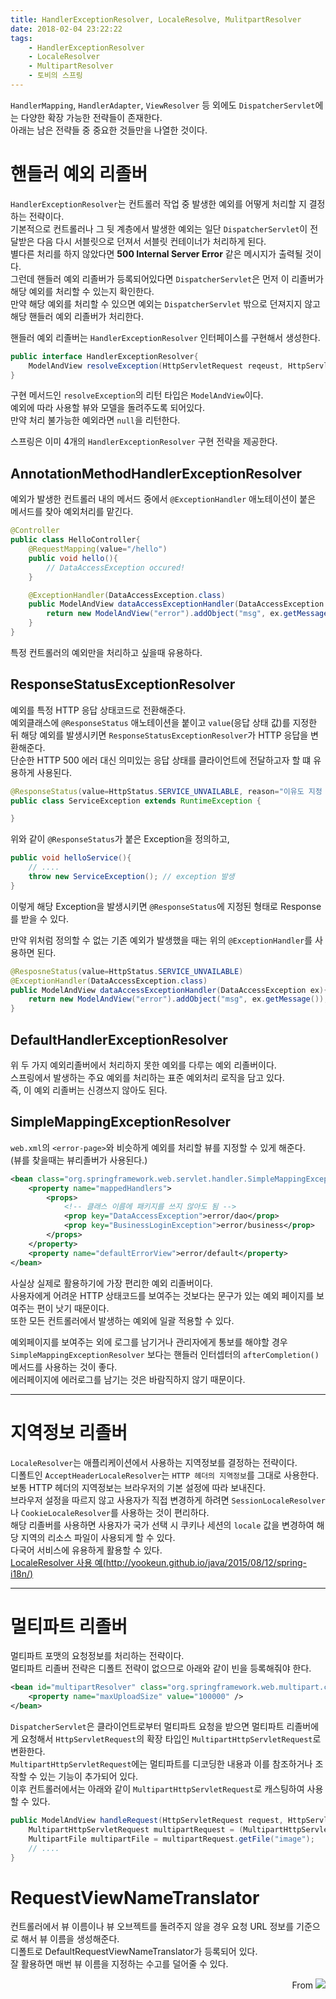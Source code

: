 ```yaml
---
title: HandlerExceptionResolver, LocaleResolve, MulitpartResolver
date: 2018-02-04 23:22:22
tags:
    - HandlerExceptionResolver
    - LocaleResolver
    - MultipartResolver
    - 토비의 스프링
---
```


`HandlerMapping`, `HandlerAdapter`, `ViewResolver` 등 외에도 `DispatcherServlet`에는 다양한 확장 가능한 전략들이 존재한다.  
아래는 남은 전략들 중 중요한 것들만을 나열한 것이다.  

# 핸들러 예외 리졸버
`HandlerExceptionResolver`는 컨트롤러 작업 중 발생한 예외를 어떻게 처리할 지 결정하는 전략이다.  
기본적으로 컨트롤러나 그 뒷 계층에서 발생한 예외는 일단 `DispatcherServlet`이 전달받은 다음 다시 서블릿으로 던져서 서블릿 컨테이너가 처리하게 된다.  
별다른 처리를 하지 않았다면 **500 Internal Server Error** 같은 메시지가 출력될 것이다.  
그런데 핸들러 예외 리졸버가 등록되어있다면 `DispatcherServlet`은 먼저 이 리졸버가 해당 예외를 처리할 수 있는지 확인한다.  
만약 해당 예외를 처리할 수 있으면 예외는 `DispatcherServlet` 밖으로 던져지지 않고 해당 핸들러 예외 리졸버가 처리한다.  

핸들러 예외 리졸버는 `HandlerExceptionResolver` 인터페이스를 구현해서 생성한다.  
```java
public interface HandlerExceptionResolver{
    ModelAndView resolveException(HttpServletRequest reqeust, HttpServletResponse response, Object handler, Exception ex);
}
```
구현 메서드인 `resolveException`의 리턴 타입은 `ModelAndView`이다.  
예외에 따라 사용할 뷰와 모델을 돌려주도록 되어있다.  
만약 처리 불가능한 예외라면 `null`을 리턴한다.  

스프링은 이미 4개의 `HandlerExceptionResolver` 구현 전략을 제공한다.  

## AnnotationMethodHandlerExceptionResolver
예외가 발생한 컨트롤러 내의 메서드 중에서 `@ExceptionHandler` 애노테이션이 붙은 메서드를 찾아 예외처리를 맡긴다.  
```java
@Controller
public class HelloController{
    @RequestMapping(value="/hello")
    public void hello(){
        // DataAccessException occured!
    }

    @ExceptionHandler(DataAccessException.class)
    public ModelAndView dataAccessExceptionHandler(DataAccessException ex){
        return new ModelAndView("error").addObject("msg", ex.getMessage());
    }
}
```
특정 컨트롤러의 예외만을 처리하고 싶을때 유용하다.  

## ResponseStatusExceptionResolver
예외를 특정 HTTP 응답 상태코드로 전환해준다.  
예외클래스에 `@ResponseStatus` 애노테이션을 붙이고 `value`(응답 상태 값)를 지정한 뒤 해당 예외를 발생시키면 `ResponseStatusExceptionResolver`가 HTTP 응답을 변환해준다.  
단순한 HTTP 500 에러 대신 의미있는 응답 상태를 클라이언트에 전달하고자 할 떄 유용하게 사용된다.  
```java
@ResponseStatus(value=HttpStatus.SERVICE_UNVAILABLE, reason="이유도 지정 가능")
public class ServiceException extends RuntimeException {

}
```
위와 같이 `@ResponseStatus`가 붙은 Exception을 정의하고,  
```java
public void helloService(){
    // ....
    throw new ServiceException(); // exception 발생
}
```
이렇게 해당 Exception을 발생시키면 `@ResponseStatus`에 지정된 형태로 Response를 받을 수 있다.  

만약 위처럼 정의할 수 없는 기존 예외가 발생했을 때는 위의 `@ExceptionHandler`를 사용하면 된다.  
```java
@ResposneStatus(value=HttpStatus.SERVICE_UNVAILABLE)
@ExceptionHandler(DataAccessException.class)
public ModelAndView dataAccessExceptionHandler(DataAccessException ex){
    return new ModelAndView("error").addObject("msg", ex.getMessage());
}
```

## DefaultHandlerExceptionResolver
위 두 가지 예외리졸버에서 처리하지 못한 예외를 다루는 예외 리졸버이다.  
스프링에서 발생하는 주요 예외를 처리하는 표준 예외처리 로직을 담고 있다.  
즉, 이 예외 리졸버는 신경쓰지 않아도 된다.  

## SimpleMappingExceptionResolver
`web.xml`의 `<error-page>`와 비슷하게 예외를 처리할 뷰를 지정할 수 있게 해준다.  
(뷰를 찾을때는 뷰리졸버가 사용된다.)  
```xml
<bean class="org.springframework.web.servlet.handler.SimpleMappingExceptionResolver">
    <property name="mappedHandlers">
        <props>
            <!-- 클래스 이름에 패키지를 쓰지 않아도 됨 -->
            <prop key="DataAccessException">error/dao</prop>
            <prop key="BusinessLoginException">error/business</prop>            
        </props>
    </property>
    <property name="defaultErrorView">error/default</property>
</bean>
```
사실상 실제로 활용하기에 가장 편리한 예외 리졸버이다.  
사용자에게 어려운 HTTP 상태코드를 보여주는 것보다는 문구가 있는 예외 페이지를 보여주는 편이 낫기 때문이다.  
또한 모든 컨트롤러에서 발생하는 예외에 일괄 적용할 수 있다.  

예외페이지를 보여주는 외에 로그를 남기거나 관리자에게 통보를 해야할 경우 `SimpleMappingExceptionResolver` 보다는 핸들러 인터셉터의 `afterCompletion()` 메서드를 사용하는 것이 좋다.  
에러페이지에 에러로그를 남기는 것은 바람직하지 않기 때문이다.  

---

# 지역정보 리졸버
`LocaleResolver`는 애플리케이션에서 사용하는 지역정보를 결정하는 전략이다.  
디폴트인 `AcceptHeaderLocaleResolver`는 `HTTP 헤더의 지역정보`를 그대로 사용한다.  
보통 HTTP 헤더의 지역정보는 브라우저의 기본 설정에 따라 보내진다.  
브라우저 설정을 따르지 않고 사용자가 직접 변경하게 하려면 `SessionLocaleResolver`나 `CookieLocaleResolver`를 사용하는 것이 편리하다.  
해당 리졸버를 사용하면 사용자가 국가 선택 시 쿠키나 세션의 `locale` 값을 변경하여 해당 지역의 리소스 파일이 사용되게 할 수 있다.  
다국어 서비스에 유용하게 활용할 수 있다.  
[LocaleResolver 사용 예(http://yookeun.github.io/java/2015/08/12/spring-i18n/)](http://yookeun.github.io/java/2015/08/12/spring-i18n/)  

---

# 멀티파트 리졸버
멀티파트 포맷의 요청정보를 처리하는 전략이다.  
멀티파트 리졸버 전략은 디폴트 전략이 없으므로 아래와 같이 빈을 등록해줘야 한다.  
```xml
<bean id="multipartResolver" class="org.springframework.web.multipart.commons.CommonsMultipartResolver">
    <property name="maxUploadSize" value="100000" />
</bean>
```
`DispatcherServlet`은 클라이언트로부터 멀티파트 요청을 받으면 멀티파트 리졸버에게 요청해서 `HttpServletRequest`의 확장 타입인 `MultipartHttpServletRequest`로 변환한다.  
`MultipartHttpServletRequest`에는 멀티파트를 디코딩한 내용과 이를 참조하거나 조작할 수 있는 기능이 추가되어 있다.  
이후 컨트롤러에서는 아래와 같이 `MultipartHttpServletRequest`로 캐스팅하여 사용할 수 있다.  
```java
public ModelAndView handleRequest(HttpServletRequest request, HttpServletResponse response){
    MultipartHttpServletRequest multipartRequest = (MultipartHttpServletRequest) request;
    MultipartFile multipartFile = multipartRequest.getFile("image");
    // ....
}
```

# RequestViewNameTranslator
컨트롤러에서 뷰 이름이나 뷰 오브젝트를 돌려주지 않을 경우 요청 URL 정보를 기준으로 해서 뷰 이름을 생성해준다.  
디폴트로 DefaultRequestViewNameTranslator가 등록되어 있다.  
잘 활용하면 매번 뷰 이름을 지정하는 수고를 덜어줄 수 있다.

<div style="text-align: right">
From <img src="https://cloud2.zoolz.com/MyComputers/Images/Image.aspx?q=bT00MDcyNDcma2V5PTI0NzQwNDAxMDkmdHlwZT1sJno9MjAxOC8wOC8wNiAwOTozOA==#width30" style="display:inline-block;"/>
</div>

<!-- more -->
